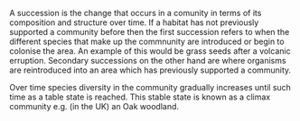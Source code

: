 A succession is the change that occurs in a comunity in terms of its composition and structure over time. If a habitat has not previously supported a community before then the first succession refers to when the different species that make up the commnunity are introduced or begin to colonise the area. An example of this would be grass seeds after a volcanic erruption. Secondary successions on the other hand are where organisms are reintroduced into an area which has previously supported a community.

Over time species diversity in the community gradually increases until such time as a table state is reached. This stable state is known as a climax community e.g. (in the UK) an Oak woodland.
